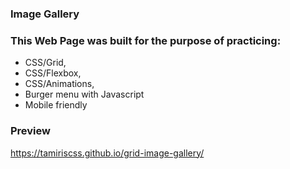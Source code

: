 ### Image Gallery
### This Web Page was built for the purpose of practicing:
 * CSS/Grid, 
 * CSS/Flexbox,
 * CSS/Animations,
 * Burger menu with Javascript
 * Mobile friendly
### Preview
https://tamiriscss.github.io/grid-image-gallery/
